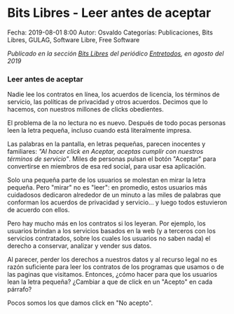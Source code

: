 Bits Libres - Leer antes de aceptar
==================================

Fecha: 2019-08-01 8:00
Autor: Osvaldo
Categorías: Publicaciones, Bits Libres, GULAG, Software Libre, Free Software

_Publicado en la sección [Bits Libres](http://www.gulag.org.mx/revista/2016-05-10-Bits-Libres.html) del periódico [Entretodos](http://periodicoentretodos.com/), en agosto del 2019_

<!-- break -->

### Leer antes de aceptar

Nadie lee los contratos en línea, los acuerdos de licencia, los términos de servicio, las políticas de privacidad y otros acuerdos. Decimos que lo hacemos, con nuestros millones de clicks obedientes.

El problema de la no lectura no es nuevo. Después de todo pocas personas leen la letra pequeña, incluso cuando está literalmente impresa.

Las palabras en la pantalla, en letras pequeñas, parecen inocentes y familiares: _"Al hacer click en Aceptar, aceptas cumplir con nuestros términos de servicio"_. Miles de personas pulsan el botón "Aceptar" para convertirse en miembros de esa red social, para usar esa aplicación.

Solo una pequeña parte de los usuarios se molestan en mirar la letra pequeña. Pero "mirar" no es "leer": en promedio, estos usuarios más cuidadosos dedicaron alrededor de un minuto a las miles de palabras que conforman los acuerdos de privacidad y servicio... y luego todos estuvieron de acuerdo con ellos.

Pero hay mucho más en los contratos si los leyeran. Por ejemplo, los usuarios brindan a los servicios basados en la web (y a terceros con los servicios contratados, sobre los cuales los usuarios no saben nada) el derecho a conservar, analizar y vender sus datos.

Al parecer, perder los derechos a nuestros datos y al recurso legal no es razón suficiente para leer los contratos de los programas que usamos o de las paginas que visitamos. Entonces, ¿cómo hacer para que los usuarios lean la letra pequeña? ¿Cambiar a que de click en un "Acepto" en cada párrafo?

Pocos somos los que damos click en "No acepto".
